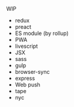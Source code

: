 WIP

- redux
- preact
- ES module (by rollup)
- PWA
- livescript
- JSX
- sass
- gulp
- browser-sync
- express
- Web push
- tape
- nyc

